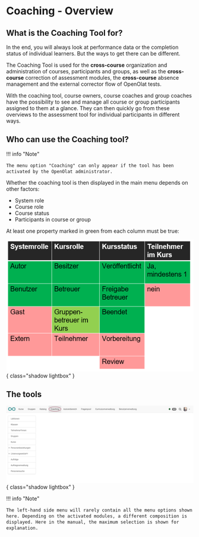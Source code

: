 # Coaching - Overview

## What is the Coaching Tool for?

In the end, you will always look at performance data or the completion status of individual learners. But the ways to get there can be different.

The Coaching Tool is used for the **cross-course** organization and administration of courses, participants and groups, as well as the **cross-course** correction of assessment modules, the **cross-course** absence management and the external corrector flow of OpenOlat tests.

With the coaching tool, course owners, course coaches and group coaches have the possibility to see and manage all course or group participants assigned to them at a glance. They can then quickly go from these overviews to the assessment tool for individual participants in different ways.


## Who can use the Coaching tool?

!!! info "Note"

    The menu option "Coaching" can only appear if the tool has been activated by the OpenOlat administrator.

Whether the coaching tool is then displayed in the main menu depends on other factors:

* System role
* Course role
* Course status
* Participants in course or group

At least one property marked in green from each column must be true:

![Coaching_Uebersicht.png](assets/Coaching_Ueberischt.png){ class="shadow lightbox" }


## The tools

![coaching_werkzeuge_v2_de.png](assets/coaching_werkzeuge_v2_de.png){ class="shadow lightbox" }

!!! info "Note"

    The left-hand side menu will rarely contain all the menu options shown here. Depending on the activated modules, a different composition is displayed. Here in the manual, the maximum selection is shown for explanation.
